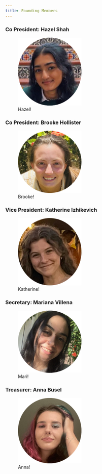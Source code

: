 ```yaml
---
title: Founding Members
---
```


### Co President: Hazel Shah
<figure>
  <img src="/assets/circleFoundingMembers/hazel.png" alt="drawing" width="200"/>
  <figcaption>Hazel!</figcaption>
</figure>

### Co President: Brooke Hollister
<figure>
  <img src="/assets/circleFoundingMembers/brooke.png" alt="drawing" width="200"/>
  <figcaption>Brooke!</figcaption>
</figure>

### Vice President: Katherine Izhikevich
<figure>
  <img src="/assets/circleFoundingMembers/katherine.png" alt="drawing" width="200"/>
  <figcaption>Katherine!</figcaption>
</figure>

### Secretary: Mariana Villena
<figure>
  <img src="/assets/circleFoundingMembers/mari.png" alt="drawing" width="200"/>
  <figcaption>Mari!</figcaption>
</figure>

### Treasurer: Anna Busel
<figure>
  <img src="/assets/circleFoundingMembers/anna.png" alt="drawing" width="200"/>
  <figcaption>Anna!</figcaption>
</figure>

